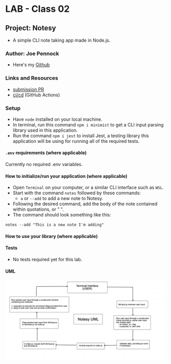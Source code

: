 # LAB - Class 02

## Project: Notesy


- A simple CLI note taking app made in Node.js.

### Author: Joe Pennock

- Here's my [Github](https://github.com/penjoe)

### Links and Resources

- [submission PR](https://github.com/joepennock-401-advanced-javascript/notesy/pull/2)
- [ci/cd](https://github.com/joepennock-401-advanced-javascript/notesy/actions) (GitHub Actions)

### Setup

- Have `node` installed on your local machine.
- In terminal, run this command `npm i minimist` to get a CLI input parsing library used in this application.
- Run the command `npm i jest` to install Jest, a testing library this application will be using for running all of the required tests.

#### `.env` requirements (where applicable)

Currently no required .env variables.

#### How to initialize/run your application (where applicable)

- Open `Terminal` on your computer, or a similar CLI interface such as `WSL`.
- Start with the command `notes` followed by these commands:
  - `a` or `--add` to add a new note to Notesy.
- Following the desired command, add the body of the note contained within quotations, or " ".
- The command should look something like this:
```
notes --add "This is a new note I'm adding"
```


#### How to use your library (where applicable)

#### Tests

- No tests required yet for this lab.

#### UML

![project UML](assets/notesy-uml.png)